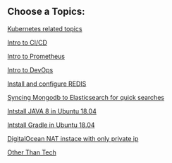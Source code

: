 Choose a Topics:
----------------

[Kubernetes related topics](/kubernetes/README.md) <br>

[Intro to CI/CD](CICD/README.md) <br>

[Intro to Prometheus](prometheus/README.md)<br>

[Intro to DevOps](DevOps/README.md)

[Install and configure REDIS](redis/README.md)

[Syncing Mongodb to Elasticsearch for quick searches](mongodb/README.md)

[Intstall JAVA 8 in Ubuntu 18.04](java/README.md)

[Intstall Gradle in Ubuntu 18.04](gradle/README.md)

[DigitalOcean NAT instace with only private ip](digitalocean/README.md)

[Other Than Tech](Other_than_tech/Learned_from_Atomic_Habits.md)
